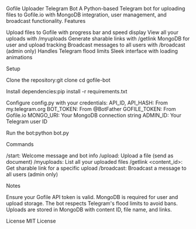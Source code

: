 Gofile Uploader Telegram Bot
A Python-based Telegram bot for uploading files to Gofile.io with MongoDB integration, user management, and broadcast functionality.
Features

Upload files to Gofile with progress bar and speed display
View all your uploads with /myuploads
Generate sharable links with /getlink 
MongoDB for user and upload tracking
Broadcast messages to all users with /broadcast (admin only)
Handles Telegram flood limits
Sleek interface with loading animations

Setup

Clone the repository:git clone <your-repo-url>
cd gofile-bot


Install dependencies:pip install -r requirements.txt


Configure config.py with your credentials:
API_ID, API_HASH: From my.telegram.org
BOT_TOKEN: From @BotFather
GOFILE_TOKEN: From Gofile.io
MONGO_URI: Your MongoDB connection string
ADMIN_ID: Your Telegram user ID


Run the bot:python bot.py



Commands

/start: Welcome message and bot info
/upload: Upload a file (send as document)
/myuploads: List all your uploaded files
/getlink <content_id>: Get sharable link for a specific upload
/broadcast: Broadcast a message to all users (admin only)

Notes

Ensure your Gofile API token is valid.
MongoDB is required for user and upload storage.
The bot respects Telegram's flood limits to avoid bans.
Uploads are stored in MongoDB with content ID, file name, and links.

License
MIT License
